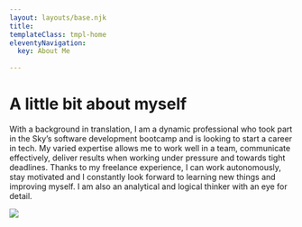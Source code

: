 ```yaml
---
layout: layouts/base.njk
title: 
templateClass: tmpl-home
eleventyNavigation:
  key: About Me
  
---
```


<div class="container">
<h1>
A little bit about myself
</h1>
<div class="row">

<div class="col">
<p>
With a background in translation, I am a dynamic professional who took part in the Sky’s software development bootcamp and is looking to start a career in tech. My varied expertise allows me to work well in a team, communicate effectively, deliver results when working under pressure and towards tight deadlines. Thanks to my freelance experience, I can work autonomously, stay motivated and I constantly look forward to learning new things and improving myself. I am also an analytical and logical thinker with an eye for detail.
</p>
</div>

<div class="col">
<img src="woman_laptop.svg" />
</div>

</div>

</div>
